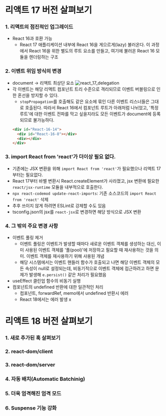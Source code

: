 # 리액트 17 버전 살펴보기

### 1. 리액트의 점진적인 업그레이드

- React 16과 호환 가능
  - React 17 애플리케이션 내부에 React 16을 게으르게(lazy) 불러온다. 이 과정에서 React 16을 위한 별도의 루트 요소를 만들고, 여기에 불러온 React 16 모듈을 렌더링하는 구조

### 2. 이벤트 위임 방식의 변경

- document -> 리액트 최상단 요소
  ![react_17_delegation](https://ko.legacy.reactjs.org/static/bb4b10114882a50090b8ff61b3c4d0fd/31868/react_17_delegation.png)
- 각 이벤트는 해당 리액트 컴포넌트 트리 수준으로 격리되므로 이벤트 버블링으로 인한 혼선을 방지할 수 있다.
  - `stopPropagation`를 호출해도 같은 요소에 묶인 다른 이벤트 리스너들은 그대로 호출된다. 따라서 React 16에서 컴포넌트 루트가 아래처럼 나뉘었고, '특정 루트'에 대한 이벤트 전파를 막고 싶을지라도 모든 이벤트가 document에 등록되므로 불가능하다.
  ```html
  <div id="React-16-14">
    <div id="React-16-8"></div>
    <div></div>
  </div>
  ```

### 3. import React from 'react'가 더이상 필요 없다.

- 기존에는 JSX 변환을 위해 `import React from 'react'`가 필요했으나 리액트 17부터는 필요없다.
- React 17부터 바벨 변환시 React.createElement가 사라졌고, jsx 변환에 필요한 `react/jsx-runtime` 모듈을 내부적으로 호출한다.
- `npx react-codemod update-react-imports`: 기존 소스코드의 `import React from 'react'` 삭제
- 추후 쓰이지 않게 하려면 ESLint로 강제할 수도 있음
- tsconfig.json의 jsx를 `react-jsx`로 변경하면 해당 방식으로 JSX 변환

### 4. 그 밖의 주요 변경 사항

- 이벤트 풀링 제거
  - 이벤트 풀링은 이벤트가 발생할 때마다 새로운 이벤트 객체를 생성하는 대신, 이미 사용된 이벤트 객체를 '풀(pool)'에 저장하고 필요할 때 재사용하는 것을 의미. 이벤트 객체를 재사용하기 위해 사용된 개념
  - 해당 시스템에서는 이벤트 핸들러 함수가 호출되고 나면 해당 이벤트 객체의 모든 속성이 null로 설정되는데, 비동기적으로 이벤트 객체에 접근하려고 하면 문제가 발생해 `e.persist()` 같은 처리가 필요했음
- useEffect 클린업 함수의 비동기 실행
- 컴포넌트의 undefined 반환에 대한 일관적인 처리
  - 컴포넌트, forwardRef, memo에서 undefined 반환시 에러
  - React 18에서는 에러 발생 x

# 리액트 18 버전 살펴보기

### 1. 새로 추가된 훅 살펴보기

### 2. react-dom/client

### 3. react-dom/server

### 4. 자동 배치(Automatic Batchinig)

### 5. 더욱 엄격해진 엄격 모드

### 6. Suspense 기능 강화
